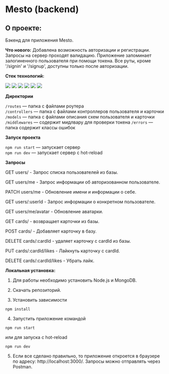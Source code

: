 # Mesto (backend)

## О проекте:

Бэкенд для приложения Mesto.

**Что нового:**
Добавлена возможность авторизации и регистрации. Запросы на сервер проходят валидацию. Приложение запоминает залогиненного пользователя при помощи токена. Все руты, кроме '/signin' и '/signup', доступны только после авторизации.

**Стек технологий:**

![](https://img.shields.io/badge/-HTML-000000?style=for-the-badge&logo=HTML5)
![](https://img.shields.io/badge/-CSS-000000?style=for-the-badge&logo=CSS3)
![](https://img.shields.io/badge/-JS-000000?style=for-the-badge&logo=JavaScript)
![](https://img.shields.io/badge/-Node.JS-000000?style=for-the-badge&logo=NODE.JS)
 ![](https://img.shields.io/badge/-express-000000?style=for-the-badge&logo=EXPRESS)
 ![](https://img.shields.io/badge/-MongoDB-000000?style=for-the-badge&logo=MONGODB)

**Директории**

`/routes` — папка с файлами роутера  
`/controllers` — папка с файлами контроллеров пользователя и карточки   
`/models` — папка с файлами описания схем пользователя и карточки 
`/middlewares` — содержит мидлвару для проверки токена 
`/errors` — папка содержит классы ошибок
  
**Запуск проекта**

`npm run start` — запускает сервер   
`npm run dev` — запускает сервер с hot-reload

**Запросы**

GET users/  - Запрос списка пользователей из базы.

GET users/me  - Запрос информации об авторизованном пользователе.

PATCH users/me  - Обновление имени и информации о себе.

GET users/:userId  - Запрос информации о конкретном пользователе.

GET users/me/avatar  - Обновление аватарки.

GET cards/ - возвращает карточки из базы.

POST cards/ - Добавляет карточку в базу.

DELETE cards/:cardId - удаляет карточку с cardId из базы.

PUT cards/:cardId/likes  - Лайкнуть карточку с cardId.

DELETE cards/:cardId/likes  - Убрать лайк.


**Локальная установка:**
1. Для работы необходимо установить Node.js и MongoDB.

2. Скачать репозиторий.
3. Установить зависимости
```
npm install
```
4. Запустить приложение командой
```
npm run start
```
или для запуска с hot-reload
```
npm run dev
```
5. Если все сделано правильно, то приложение откроется в браузере по адресу: http://localhost:3000/. Запросы можно отправлять через Postman.
